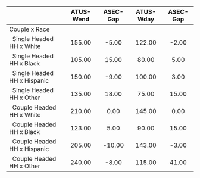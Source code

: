 
|                      |    ATUS-Wend |     ASEC-Gap |    ATUS-Wday |     ASEC-Gap |
| -------------------- | :----------: | :----------: | :----------: | :----------: |
| Couple x Race        |              |              |              |              |
| &nbsp;&nbsp;Single Headed HH x White |       155.00 |        -5.00 |       122.00 |        -2.00 |
| &nbsp;&nbsp;Single Headed HH x Black |       105.00 |        15.00 |        80.00 |         5.00 |
| &nbsp;&nbsp;Single Headed HH x Hispanic |       150.00 |        -9.00 |       100.00 |         3.00 |
| &nbsp;&nbsp;Single Headed HH x Other |       135.00 |        18.00 |        75.00 |        15.00 |
| &nbsp;&nbsp;Couple Headed HH x White |       210.00 |         0.00 |       145.00 |         0.00 |
| &nbsp;&nbsp;Couple Headed HH x Black |       123.00 |         5.00 |        90.00 |        15.00 |
| &nbsp;&nbsp;Couple Headed HH x Hispanic |       205.00 |       -10.00 |       143.00 |        -3.00 |
| &nbsp;&nbsp;Couple Headed HH x Other |       240.00 |        -8.00 |       115.00 |        41.00 |

